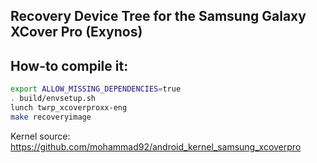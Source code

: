 ## Recovery Device Tree for the Samsung Galaxy XCover Pro (Exynos)

## How-to compile it:

```sh
export ALLOW_MISSING_DEPENDENCIES=true
. build/envsetup.sh
lunch twrp_xcoverproxx-eng
make recoveryimage
```

Kernel source:
https://github.com/mohammad92/android_kernel_samsung_xcoverpro
